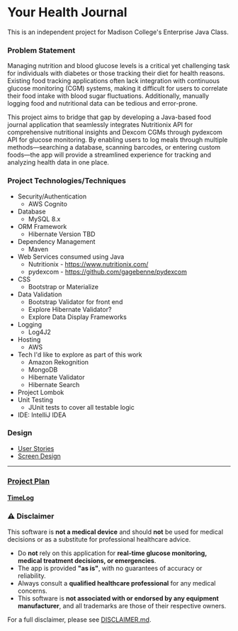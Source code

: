 # Your Health Journal

This is an independent project for Madison College's Enterprise Java Class.

### Problem Statement

Managing nutrition and blood glucose levels is a critical yet challenging task for individuals with
diabetes or those tracking their diet for health reasons. Existing food tracking applications often
lack integration with continuous glucose monitoring (CGM) systems, making it difficult for users to
correlate their food intake with blood sugar fluctuations. Additionally, manually logging food and
nutritional data can be tedious and error-prone.

This project aims to bridge that gap by developing a Java-based food journal application that seamlessly
integrates Nutritionix API for comprehensive nutritional insights and Dexcom CGMs through pydexcom API
for glucose monitoring. By enabling users to log meals through multiple methods—searching a database, scanning
barcodes, or entering custom foods—the app will provide a streamlined experience for tracking and analyzing
health data in one place.

### Project Technologies/Techniques
* Security/Authentication
    * AWS Cognito
* Database
    * MySQL 8.x
* ORM Framework
    * Hibernate Version TBD
* Dependency Management
    * Maven
* Web Services consumed using Java
    * Nutritionix - https://www.nutritionix.com/
    * pydexcom - https://github.com/gagebenne/pydexcom
* CSS
    * Bootstrap or Materialize
* Data Validation
    * Bootstrap Validator for front end
    * Explore Hibernate Validator?
    * Explore Data Display Frameworks
* Logging
    * Log4J2
* Hosting
    * AWS
* Tech I'd like to explore as part of this work
    * Amazon Rekognition
    * MongoDB
    * Hibernate Validator
    * Hibernate Search
* Project Lombok
* Unit Testing
    * JUnit tests to cover all testable logic
* IDE: IntelliJ IDEA

### Design

* [User Stories](DesignDocuments/userStories.md)
* [Screen Design](DesignDocuments/Screens.md)

---

### [Project Plan](DesignDocuments/ProjectPlan.md)

#### [TimeLog](TimeLog.md)
### ⚠️ Disclaimer

This software is **not a medical device** and should **not** be used for medical decisions or as a substitute for professional healthcare advice.

- Do **not** rely on this application for **real-time glucose monitoring, medical treatment decisions, or emergencies**.
- The app is provided **"as is"**, with no guarantees of accuracy or reliability.
- Always consult a **qualified healthcare professional** for any medical concerns.
- This software is **not associated with or endorsed by any equipment manufacturer**, and all trademarks are those of their respective owners.

For a full disclaimer, please see [DISCLAIMER.md](DISCLAIMER.md).